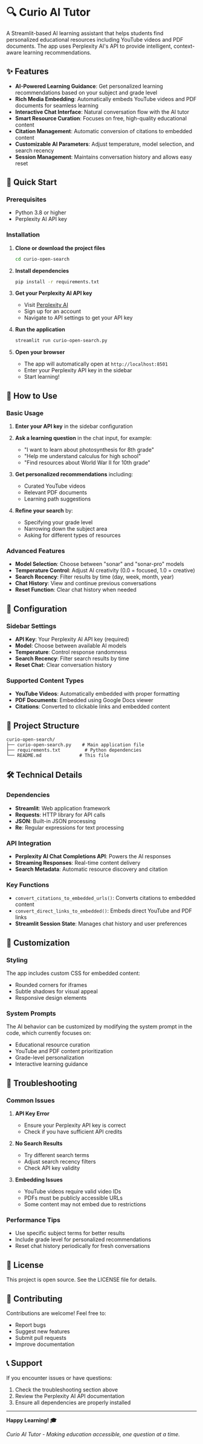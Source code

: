# 🔍 Curio AI Tutor

A Streamlit-based AI learning assistant that helps students find personalized educational resources including YouTube videos and PDF documents. The app uses Perplexity AI's API to provide intelligent, context-aware learning recommendations.

## ✨ Features

- **AI-Powered Learning Guidance**: Get personalized learning recommendations based on your subject and grade level
- **Rich Media Embedding**: Automatically embeds YouTube videos and PDF documents for seamless learning
- **Interactive Chat Interface**: Natural conversation flow with the AI tutor
- **Smart Resource Curation**: Focuses on free, high-quality educational content
- **Citation Management**: Automatic conversion of citations to embedded content
- **Customizable AI Parameters**: Adjust temperature, model selection, and search recency
- **Session Management**: Maintains conversation history and allows easy reset

## 🚀 Quick Start

### Prerequisites

- Python 3.8 or higher
- Perplexity AI API key

### Installation

1. **Clone or download the project files**
   ```bash
   cd curio-open-search
   ```

2. **Install dependencies**
   ```bash
   pip install -r requirements.txt
   ```

3. **Get your Perplexity AI API key**
   - Visit [Perplexity AI](https://www.perplexity.ai/)
   - Sign up for an account
   - Navigate to API settings to get your API key

4. **Run the application**
   ```bash
   streamlit run curio-open-search.py
   ```

5. **Open your browser**
   - The app will automatically open at `http://localhost:8501`
   - Enter your Perplexity API key in the sidebar
   - Start learning!

## 🎯 How to Use

### Basic Usage

1. **Enter your API key** in the sidebar configuration
2. **Ask a learning question** in the chat input, for example:
   - "I want to learn about photosynthesis for 8th grade"
   - "Help me understand calculus for high school"
   - "Find resources about World War II for 10th grade"

3. **Get personalized recommendations** including:
   - Curated YouTube videos
   - Relevant PDF documents
   - Learning path suggestions

4. **Refine your search** by:
   - Specifying your grade level
   - Narrowing down the subject area
   - Asking for different types of resources

### Advanced Features

- **Model Selection**: Choose between "sonar" and "sonar-pro" models
- **Temperature Control**: Adjust AI creativity (0.0 = focused, 1.0 = creative)
- **Search Recency**: Filter results by time (day, week, month, year)
- **Chat History**: View and continue previous conversations
- **Reset Function**: Clear chat history when needed

## 🔧 Configuration

### Sidebar Settings

- **API Key**: Your Perplexity AI API key (required)
- **Model**: Choose between available AI models
- **Temperature**: Control response randomness
- **Search Recency**: Filter search results by time
- **Reset Chat**: Clear conversation history

### Supported Content Types

- **YouTube Videos**: Automatically embedded with proper formatting
- **PDF Documents**: Embedded using Google Docs viewer
- **Citations**: Converted to clickable links and embedded content

## 📁 Project Structure

```
curio-open-search/
├── curio-open-search.py    # Main application file
├── requirements.txt         # Python dependencies
└── README.md              # This file
```

## 🛠️ Technical Details

### Dependencies

- **Streamlit**: Web application framework
- **Requests**: HTTP library for API calls
- **JSON**: Built-in JSON processing
- **Re**: Regular expressions for text processing

### API Integration

- **Perplexity AI Chat Completions API**: Powers the AI responses
- **Streaming Responses**: Real-time content delivery
- **Search Metadata**: Automatic resource discovery and citation

### Key Functions

- `convert_citations_to_embedded_urls()`: Converts citations to embedded content
- `convert_direct_links_to_embedded()`: Embeds direct YouTube and PDF links
- **Streamlit Session State**: Manages chat history and user preferences

## 🎨 Customization

### Styling

The app includes custom CSS for embedded content:
- Rounded corners for iframes
- Subtle shadows for visual appeal
- Responsive design elements

### System Prompts

The AI behavior can be customized by modifying the system prompt in the code, which currently focuses on:
- Educational resource curation
- YouTube and PDF content prioritization
- Grade-level personalization
- Interactive learning guidance

## 🚨 Troubleshooting

### Common Issues

1. **API Key Error**
   - Ensure your Perplexity API key is correct
   - Check if you have sufficient API credits

2. **No Search Results**
   - Try different search terms
   - Adjust search recency filters
   - Check API key validity

3. **Embedding Issues**
   - YouTube videos require valid video IDs
   - PDFs must be publicly accessible URLs
   - Some content may not embed due to restrictions

### Performance Tips

- Use specific subject terms for better results
- Include grade level for personalized recommendations
- Reset chat history periodically for fresh conversations

## 📝 License

This project is open source. See the LICENSE file for details.

## 🤝 Contributing

Contributions are welcome! Feel free to:
- Report bugs
- Suggest new features
- Submit pull requests
- Improve documentation

## 📞 Support

If you encounter issues or have questions:
1. Check the troubleshooting section above
2. Review the Perplexity AI API documentation
3. Ensure all dependencies are properly installed

---

**Happy Learning! 🎓**

*Curio AI Tutor - Making education accessible, one question at a time.*
